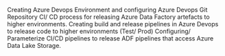 Creating Azure Devops Environment and configuring Azure Devops Git Repository
CI/ CD process for releasing Azure Data Factory artefacts to higher environments.
Creating build and release pipelines in Azure Devops to release code to higher environments (Test/ Prod)
Configuring/ Parameterize CI/CD pipelines to release ADF pipelines that access Azure Data Lake Storage.
